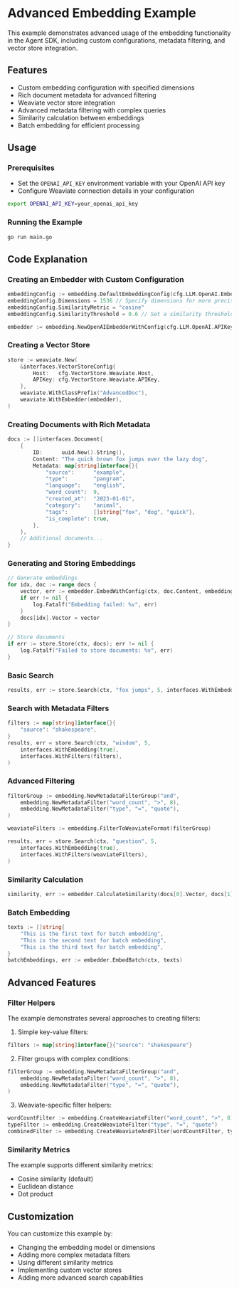 # Advanced Embedding Example

This example demonstrates advanced usage of the embedding functionality in the Agent SDK, including custom configurations, metadata filtering, and vector store integration.

## Features

- Custom embedding configuration with specified dimensions
- Rich document metadata for advanced filtering
- Weaviate vector store integration
- Advanced metadata filtering with complex queries
- Similarity calculation between embeddings
- Batch embedding for efficient processing

## Usage

### Prerequisites

- Set the `OPENAI_API_KEY` environment variable with your OpenAI API key
- Configure Weaviate connection details in your configuration

```bash
export OPENAI_API_KEY=your_openai_api_key
```

### Running the Example

```bash
go run main.go
```

## Code Explanation

### Creating an Embedder with Custom Configuration

```go
embeddingConfig := embedding.DefaultEmbeddingConfig(cfg.LLM.OpenAI.EmbeddingModel)
embeddingConfig.Dimensions = 1536 // Specify dimensions for more precise embeddings
embeddingConfig.SimilarityMetric = "cosine"
embeddingConfig.SimilarityThreshold = 0.6 // Set a similarity threshold

embedder := embedding.NewOpenAIEmbedderWithConfig(cfg.LLM.OpenAI.APIKey, embeddingConfig)
```

### Creating a Vector Store

```go
store := weaviate.New(
    &interfaces.VectorStoreConfig{
        Host:   cfg.VectorStore.Weaviate.Host,
        APIKey: cfg.VectorStore.Weaviate.APIKey,
    },
    weaviate.WithClassPrefix("AdvancedDoc"),
    weaviate.WithEmbedder(embedder),
)
```

### Creating Documents with Rich Metadata

```go
docs := []interfaces.Document{
    {
        ID:      uuid.New().String(),
        Content: "The quick brown fox jumps over the lazy dog",
        Metadata: map[string]interface{}{
            "source":      "example",
            "type":        "pangram",
            "language":    "english",
            "word_count":  9,
            "created_at":  "2023-01-01",
            "category":    "animal",
            "tags":        []string{"fox", "dog", "quick"},
            "is_complete": true,
        },
    },
    // Additional documents...
}
```

### Generating and Storing Embeddings

```go
// Generate embeddings
for idx, doc := range docs {
    vector, err := embedder.EmbedWithConfig(ctx, doc.Content, embeddingConfig)
    if err != nil {
        log.Fatalf("Embedding failed: %v", err)
    }
    docs[idx].Vector = vector
}

// Store documents
if err := store.Store(ctx, docs); err != nil {
    log.Fatalf("Failed to store documents: %v", err)
}
```

### Basic Search

```go
results, err := store.Search(ctx, "fox jumps", 5, interfaces.WithEmbedding(true))
```

### Search with Metadata Filters

```go
filters := map[string]interface{}{
    "source": "shakespeare",
}
results, err = store.Search(ctx, "wisdom", 5,
    interfaces.WithEmbedding(true),
    interfaces.WithFilters(filters),
)
```

### Advanced Filtering

```go
filterGroup := embedding.NewMetadataFilterGroup("and",
    embedding.NewMetadataFilter("word_count", ">", 8),
    embedding.NewMetadataFilter("type", "=", "quote"),
)

weaviateFilters := embedding.FilterToWeaviateFormat(filterGroup)

results, err = store.Search(ctx, "question", 5,
    interfaces.WithEmbedding(true),
    interfaces.WithFilters(weaviateFilters),
)
```

### Similarity Calculation

```go
similarity, err := embedder.CalculateSimilarity(docs[0].Vector, docs[1].Vector, "cosine")
```

### Batch Embedding

```go
texts := []string{
    "This is the first text for batch embedding",
    "This is the second text for batch embedding",
    "This is the third text for batch embedding",
}
batchEmbeddings, err := embedder.EmbedBatch(ctx, texts)
```

## Advanced Features

### Filter Helpers

The example demonstrates several approaches to creating filters:

1. Simple key-value filters:
```go
filters := map[string]interface{}{"source": "shakespeare"}
```

2. Filter groups with complex conditions:
```go
filterGroup := embedding.NewMetadataFilterGroup("and",
    embedding.NewMetadataFilter("word_count", ">", 8),
    embedding.NewMetadataFilter("type", "=", "quote"),
)
```

3. Weaviate-specific filter helpers:
```go
wordCountFilter := embedding.CreateWeaviateFilter("word_count", ">", 8)
typeFilter := embedding.CreateWeaviateFilter("type", "=", "quote")
combinedFilter := embedding.CreateWeaviateAndFilter(wordCountFilter, typeFilter)
```

### Similarity Metrics

The example supports different similarity metrics:
- Cosine similarity (default)
- Euclidean distance
- Dot product

## Customization

You can customize this example by:
- Changing the embedding model or dimensions
- Adding more complex metadata filters
- Using different similarity metrics
- Implementing custom vector stores
- Adding more advanced search capabilities 